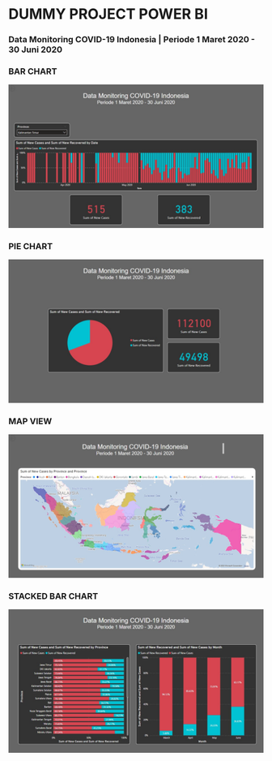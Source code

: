 # DUMMY PROJECT POWER BI

<h3>Data Monitoring COVID-19 Indonesia | Periode 1 Maret 2020 - 30 Juni 2020</h3>

<h3>BAR CHART </h3>
<img src="/bar_chart.jpg" alt=""/>

<h3>PIE CHART </h3>
<img src="/pie_chart.jpg" alt=""/>

<h3>MAP VIEW </h3>
<img src="/map_view.jpg" alt=""/>
  
<h3>STACKED BAR CHART </h3>
<img src="/stacked_bar_chart.jpg" alt=""/>
